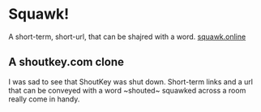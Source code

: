 # Squawk!

A short-term, short-url, that can be shajred with a word.
[squawk.online](http://squawk.online)

## A shoutkey.com clone

I was sad to see that ShoutKey was shut down. Short-term links and a url that can be conveyed with a word ~shouted~ squawked across a room really come in handy.
